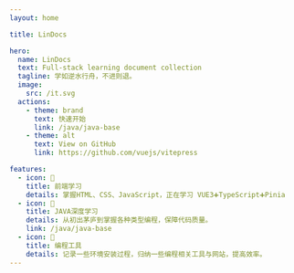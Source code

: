 ```yaml
---
layout: home

title: LinDocs

hero:
  name: LinDocs
  text: Full-stack learning document collection
  tagline: 学如逆水行舟，不进则退。
  image:
    src: /it.svg
  actions:
    - theme: brand
      text: 快速开始
      link: /java/java-base
    - theme: alt
      text: View on GitHub
      link: https://github.com/vuejs/vitepress

features:
  - icon: 📓
    title: 前端学习
    details: 掌握HTML、CSS、JavaScript，正在学习 VUE3➕TypeScript➕Pinia
  - icon: 🚩
    title: JAVA深度学习
    details: 从初出茅庐到掌握各种类型编程，保障代码质量。
    link: /java/java-base
  - icon: 🔧
    title: 编程工具
    details: 记录一些环境安装过程，归纳一些编程相关工具与网站，提高效率。
---
```

